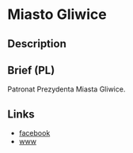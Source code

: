 Miasto Gliwice
==============

Description
-----------


Brief (PL)
----------
Patronat Prezydenta Miasta Gliwice.


Links
-----
- [facebook](https://www.facebook.com/Miasto.Gliwice)
- [www](https://gliwice.eu/)
